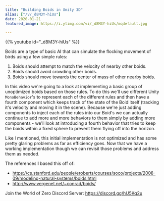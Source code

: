 ```yaml
---
title: "Building Boids in Unity 3D"
alias: ["/v/_d8M3Y-hiUs"]
date: 2020-01-21
featured_image: https://i.ytimg.com/vi/_d8M3Y-hiUs/mqdefault.jpg

---
```


{{% youtube id="_d8M3Y-hiUs" %}}

Boids are a type of basic AI that can simulate the flocking movement of birds using a few simple rules:

1. Boids should attempt to match the velocity of nearby other boids.
2. Boids should avoid crowding other boids.
3. Boids should move towards the center of mass of other nearby boids.

In this video we're going to a look at implementing a basic group of unoptimized boids based on those rules. To do this we'll use different Unity `MonoBehavior`'s to represent each of the different rules and then have a fourth component which keeps track of the state of the Boid itself (tracking it's velocity and moving it in the scene). Because we're just adding components to inject each of the rules into our Boid's we can actually continue to add more and more behaviors to them simply by adding more components - we'll look at introducing a fourth behavior that tries to keep the boids within a fixed sphere to prevent them flying off into the horizon.

Like I mentioned, this initial implementation is not optimized and has some pretty glaring problems as far as efficiency goes. Now that we have a working implementation though we can revisit those problems and address them as needed.

The references I based this off of:
- https://cs.stanford.edu/people/eroberts/courses/soco/projects/2008-09/modeling-natural-systems/boids.html
- http://www.vergenet.net/~conrad/boids/

Join the World of Zero Discord Server: https://discord.gg/hU5Kq2u